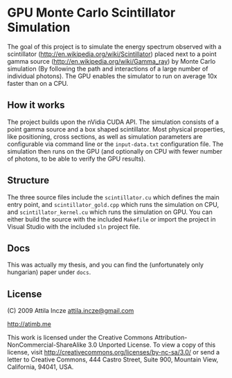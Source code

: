 # GPU Monte Carlo Scintillator Simulation

The goal of this project is to simulate the energy spectrum observed with a scintillator (http://en.wikipedia.org/wiki/Scintillator) 
placed next to a point gamma source (http://en.wikipedia.org/wiki/Gamma_ray) by Monte Carlo simulation (By following the path and 
interactions of a large number of individual photons).
The GPU enables the simulator to run on average 10x faster than on a CPU.

## How it works

The project builds upon the nVidia CUDA API.
The simulation consists of a point gamma source and a box shaped scintillator. Most physical properties, like positioning, cross sections, 
as well as simulation parameters are configurable via command line or the `input-data.txt` configuration file.
The simulation then runs on the GPU (and optionally on CPU with fewer number of photons, to be able to verify the GPU results).

## Structure

The three source files include the `scintillator.cu` which defines the main entry point, and `scintillator_gold.cpp` which runs the simulation
on CPU, and `scintillator_kernel.cu` which runs the simulation on GPU.
You can either build the source with the included `Makefile` or import the project in Visual Studio with the included `sln` project file.

## Docs

This was actually my thesis, and you can find the (unfortunately only hungarian) paper under `docs`.

## License

(C) 2009 Attila Incze <attila.incze@gmail.com>

http://atimb.me

This work is licensed under the Creative Commons Attribution-NonCommercial-ShareAlike 3.0 Unported License. To view a copy of this license, visit
http://creativecommons.org/licenses/by-nc-sa/3.0/ or send a letter to Creative Commons, 444 Castro Street, Suite 900, Mountain View, California, 94041, USA.
